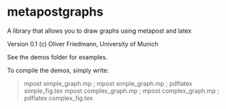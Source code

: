 metapostgraphs
==============

A library that allows you to draw graphs using metapost and latex

Version 0.1 (c) Oliver Friedmann, University of Munich 

See the demos folder for examples.

To compile the demos, simply write:
  > mpost simple_graph.mp ; mpost simple_graph.mp ; pdflatex simple_fig.tex
  > mpost complex_graph.mp ; mpost complex_graph.mp ; pdflatex complex_fig.tex
